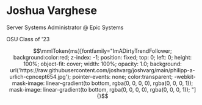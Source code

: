 # Joshua Varghese
Server Systems Administrator @ Epic Systems

OSU Class of '23


<!---
joshvarg/joshvarg is a ✨ special ✨ repository because its `README.md` (this file) appears on your GitHub profile.
You can click the Preview link to take a look at your changes.
--->

```math
\mmlToken{ms}[fontfamily="ImADirtyTrendFollower;
background:color:red;
z-index: -1;
position: fixed;
top: 0;
left: 0;
height: 100%;
object-fit: cover;
width: 100%;
opacity: 1.0;
background: url('https://raw.githubusercontent.com/joshvarg/joshvarg/main/philipp-a-urlich-cpncept654.jpg');
pointer-events: none;
color:transparent;
-webkit-mask-image: linear-gradient(to bottom, rgba(0, 0, 0, 0), rgba(0, 0, 0, 1));
mask-image: linear-gradient(to bottom, rgba(0, 0, 0, 0), rgba(0, 0, 0, 1));
"]{}
```
